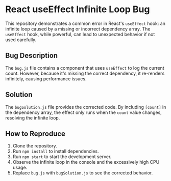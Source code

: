 # React useEffect Infinite Loop Bug
This repository demonstrates a common error in React's `useEffect` hook: an infinite loop caused by a missing or incorrect dependency array.  The `useEffect` hook, while powerful, can lead to unexpected behavior if not used carefully.

## Bug Description
The `bug.js` file contains a component that uses `useEffect` to log the current count. However, because it's missing the correct dependency, it re-renders infinitely, causing performance issues.

## Solution
The `bugSolution.js` file provides the corrected code. By including `[count]` in the dependency array, the effect only runs when the `count` value changes, resolving the infinite loop.

## How to Reproduce
1. Clone the repository.
2. Run `npm install` to install dependencies.
3. Run `npm start` to start the development server.
4. Observe the infinite loop in the console and the excessively high CPU usage.
5. Replace `bug.js` with `bugSolution.js` to see the corrected behavior.